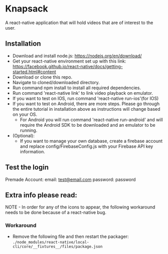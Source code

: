 # Knapsack

A react-native application that will hold videos that are of interest to the user.

## Installation

- Download and install node.js: https://nodejs.org/en/download/
- Get your react-native environment set up with this link: https://facebook.github.io/react-native/docs/getting-started.html#content
- Download or clone this repo.
- Navigate to cloned/downloaded directory.
- Run command npm install to install all required dependencies.
- Run command 'react-native link' to link video playback on emulator.
- If you want to test on IOS, run command 'react-native run-ios'(for IOS)
- If you want to test on Android, there are more steps. Please go through the entire tutorial in installation above as instructions will change based on your OS.
  - For Android you will run command 'react-native run-android' and will require the Android SDK to be downloaded and an emulator to be running.
- (Optional):
  - If you want to manage your own database, create a firebase account and replace config/FirebaseConfig.js with your Firebase API key information.

##  Test the login

Premade Account:
  email: test@email.com
  password: password

## Extra info please read:
NOTE - In order for any of the icons to appear, the following workaround needs to be done because of a react-native bug.

### Workaround
- Remove the following file and then restart the packager:
    `./node_modules/react-native/local-cli/core/__fixtures__/files/package.json`
